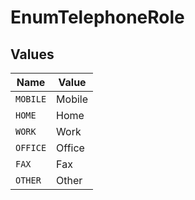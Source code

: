 # EnumTelephoneRole


## Values

| Name     | Value    |
| -------- | -------- |
| `MOBILE` | Mobile   |
| `HOME`   | Home     |
| `WORK`   | Work     |
| `OFFICE` | Office   |
| `FAX`    | Fax      |
| `OTHER`  | Other    |